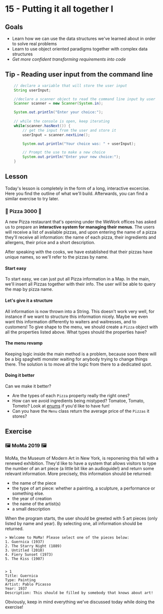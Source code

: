 # 15 - Putting it all together I

<Teacher name="Michele"></Teacher>

## Goals

- Learn how we can use the data structures we've learned about in order to solve real problems
- Learn to use object oriented paradigms together with complex data structures
- *Get more confident transforming requirements into code*

## Tip - Reading user input from the command line

```java
    // declare a variable that will store the user input
    String userInput;

    //declare a scanner object to read the command line input by user
    Scanner scanner = new Scanner(System.in);

    System.out.println("Enter your choice:");
    
    // while the console is open, keep iterating
    while(scanner.hasNext()) {
        // get the input from the user and store it
        userInput = scanner.nextLine();

        System.out.println("Your choice was: " + userInput);

        // Prompt the use to make a new choice
        System.out.println("Enter your new choice:");
    }
```

## Lesson

Today's lesson is completely in the form of a long, interactive excercise. Here you find the outline of what we'll build. Afterwards, you can find a similar exercise to try later.

### 🍕 Pizza 3000 🍕

A new Pizza restaurant that's opening under the WeWork offices has asked us to prepare an **interactive system for managing their menus**. The users will receive a list of available pizzas, and upon entering the name of a pizza they'll receive all information: the name of each pizza, their ingredients and allergens, their price and a short description.

After speaking with the cooks, we have established that their pizzas have unique names, so we'll refer to the pizzas by name.

#### Start easy

To start easy, we can just put all Pizza information in a Map. In the main, we'll insert all Pizzas together with their info. The user will be able to query the map by pizza name.

#### Let's give it a structure

All information is now thrown into a String. This doesn't work very well, for instance if we want to structure this information nicely. Maybe we even want this information differently to waiters and waitresses, and to customers!
To give shape to the menu, we should create a `Pizza` object with all the properties listed above. What types should the properties have?

#### The menu revamp
Keeping logic inside the main method is a problem, because soon there will be a big spaghetti monster waiting for anybody trying to change things there. The solution is to move all the logic from there to a dedicated spot.

#### Doing it better
Can we make it better?

- Are the types of each `Pizza` property really the right ones?
- How can we avoid ingredients being mistyped? Tomatoe, Tomato, Tometo? Look at [enums](https://docs.oracle.com/javase/tutorial/java/javaOO/enum.html) if you'd like to have fun!
- Can you have the `Menu` class return the average price of the `Pizzas` it stores?


## Exercise

### 🖼 MoMa 2019 🖼
MoMa, the Museum of Modern Art in New York, is reponening this fall with a renewed exhibition. They'd like to have a system that allows visitors to type the number of an art piece (a little bit like an audioguide!) and return some relevant information. More precisely, this information should be returned:

- the name of the piece
- the type of art piece: whether a painting, a sculpture, a performance or something else.
- the year of creation
- the name of the artist(s)
- a small description

When the program starts, the user should be greeted with 5 art pieces (only listed by name and year). By selecting one, all information should be returned.

```
> Welcome to MoMa! Please select one of the pieces below:
1. Guernica (1937)
2. The Starry Night (1889)
3. Untitled (2018)
4. Fiery Sunset (1973)
5. The Kiss (1907)


> 1
Title: Guernica
Type: Painting
Artist: Pablo Picasso
Year: 1937
Description: This should be filled by somebody that knows about art!
```

Obviously, keep in mind everything we've discussed today while doing the exercise!